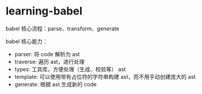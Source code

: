 # learning-babel

babel 核心流程：parse、transform、generate

babel 核心能力：

- parser: 将 code 解析为 ast
- traverse: 遍历 ast，进行处理
- types: 工具库，方便处理（生成、校验等） ast
- template: 可以使用带有占位符的字符串构建 ast，而不用手动创建庞大的 ast
- generate: 根据 ast 生成新的 code
